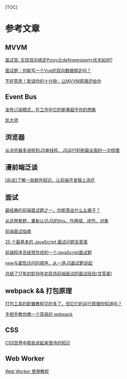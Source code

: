 [TOC]

# 参考文章
## MVVM
[面试官: 实现双向绑定Proxy比defineproperty优劣如何?](https://juejin.im/post/5acd0c8a6fb9a028da7cdfaf)

[面试题：你能写一个Vue的双向数据绑定吗？](https://juejin.im/post/5acc17cb51882555745a03f8)

[不好意思！耽误你的十分钟，让MVVM原理还给你](https://juejin.im/post/5abdd6f6f265da23793c4458)

## Event Bus
[发布订阅模式，在工作中它的能量超乎你的想象](https://juejin.im/post/5b125ad3e51d450688133f22)

[凯大师](https://github.com/KieSun/My-wheels/tree/master/Event)

## 浏览器
[从浏览器多进程到JS单线程，JS运行机制最全面的一次梳理](https://juejin.im/post/5a6547d0f265da3e283a1df7?utm_medium=fe&utm_source=weixinqun)
 
## 漫前端泛谈

[[杂谈]了解一些额外知识，让前端开发锦上添花](https://segmentfault.com/a/1190000015374552)

## 面试

[最经典的前端面试题之一，你能答出什么幺蛾子？](https://zhuanlan.zhihu.com/p/28946087)

[从这两套题，重新认识JS的this、作用域、闭包、对象](https://juejin.im/post/59aa71d56fb9a0248d24fae3?utm_source=wechat&from=singlemessage&isappinstalled=0)

[前端面试指南](https://zhuanlan.zhihu.com/p/25859524)

[25 个最基本的 JavaScript 面试问题及答案](http://web.jobbole.com/92323/)

[前端程序员经常忽视的一个JavaScript面试题](https://github.com/Wscats/Good-text-Share/issues/85)

[new与属性访问的顺序，从一道JS面试题说起](https://www.cnblogs.com/zhansu/p/6641190.html)

[总结了17年初到18年初百场前端面试的面试经验(含答案)](https://juejin.im/post/5b44a485e51d4519945fb6b7)
 
## webpack && 打包原理
 
[打包工具的配置教程见的多了，但它们的运行原理你知道吗？](https://juejin.im/entry/5b223ebd518825748b569bda) 

[手把手教你撸一个简易的 webpack](https://zhuanlan.zhihu.com/p/37864523)

## CSS
[CSS世界中那些说起来很冷的知识](https://juejin.im/post/5b406f40e51d45194832b759)


## Web Worker
[Web Worker 使用教程](http://www.ruanyifeng.com/blog/2018/07/web-worker.html)
